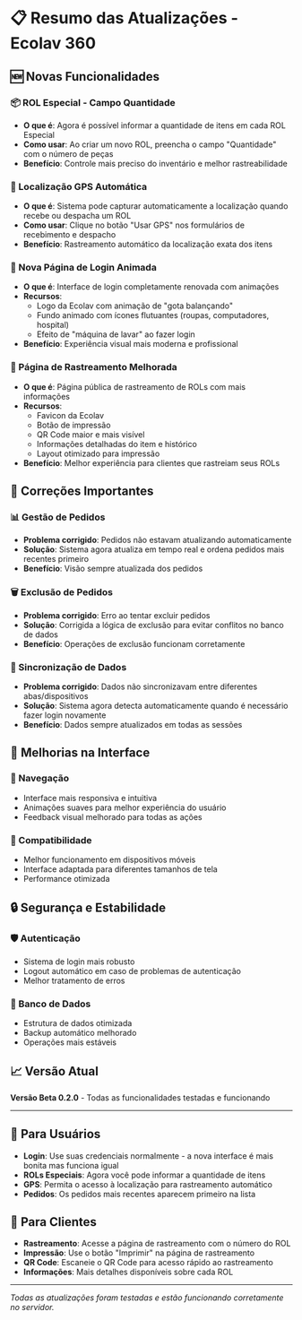 # 📋 Resumo das Atualizações - Ecolav 360

## 🆕 Novas Funcionalidades

### 📦 ROL Especial - Campo Quantidade
- **O que é**: Agora é possível informar a quantidade de itens em cada ROL Especial
- **Como usar**: Ao criar um novo ROL, preencha o campo "Quantidade" com o número de peças
- **Benefício**: Controle mais preciso do inventário e melhor rastreabilidade

### 📍 Localização GPS Automática
- **O que é**: Sistema pode capturar automaticamente a localização quando recebe ou despacha um ROL
- **Como usar**: Clique no botão "Usar GPS" nos formulários de recebimento e despacho
- **Benefício**: Rastreamento automático da localização exata dos itens

### 🎨 Nova Página de Login Animada
- **O que é**: Interface de login completamente renovada com animações
- **Recursos**: 
  - Logo da Ecolav com animação de "gota balançando"
  - Fundo animado com ícones flutuantes (roupas, computadores, hospital)
  - Efeito de "máquina de lavar" ao fazer login
- **Benefício**: Experiência visual mais moderna e profissional

### 📄 Página de Rastreamento Melhorada
- **O que é**: Página pública de rastreamento de ROLs com mais informações
- **Recursos**:
  - Favicon da Ecolav
  - Botão de impressão
  - QR Code maior e mais visível
  - Informações detalhadas do item e histórico
  - Layout otimizado para impressão
- **Benefício**: Melhor experiência para clientes que rastreiam seus ROLs

## 🔧 Correções Importantes

### 📊 Gestão de Pedidos
- **Problema corrigido**: Pedidos não estavam atualizando automaticamente
- **Solução**: Sistema agora atualiza em tempo real e ordena pedidos mais recentes primeiro
- **Benefício**: Visão sempre atualizada dos pedidos

### 🗑️ Exclusão de Pedidos
- **Problema corrigido**: Erro ao tentar excluir pedidos
- **Solução**: Corrigida a lógica de exclusão para evitar conflitos no banco de dados
- **Benefício**: Operações de exclusão funcionam corretamente

### 🔄 Sincronização de Dados
- **Problema corrigido**: Dados não sincronizavam entre diferentes abas/dispositivos
- **Solução**: Sistema agora detecta automaticamente quando é necessário fazer login novamente
- **Benefício**: Dados sempre atualizados em todas as sessões

## 📱 Melhorias na Interface

### 🎯 Navegação
- Interface mais responsiva e intuitiva
- Animações suaves para melhor experiência do usuário
- Feedback visual melhorado para todas as ações

### 📱 Compatibilidade
- Melhor funcionamento em dispositivos móveis
- Interface adaptada para diferentes tamanhos de tela
- Performance otimizada

## 🔒 Segurança e Estabilidade

### 🛡️ Autenticação
- Sistema de login mais robusto
- Logout automático em caso de problemas de autenticação
- Melhor tratamento de erros

### 💾 Banco de Dados
- Estrutura de dados otimizada
- Backup automático melhorado
- Operações mais estáveis

## 📈 Versão Atual
**Versão Beta 0.2.0** - Todas as funcionalidades testadas e funcionando

---

## 🎯 Para Usuários
- **Login**: Use suas credenciais normalmente - a nova interface é mais bonita mas funciona igual
- **ROLs Especiais**: Agora você pode informar a quantidade de itens
- **GPS**: Permita o acesso à localização para rastreamento automático
- **Pedidos**: Os pedidos mais recentes aparecem primeiro na lista

## 🏢 Para Clientes
- **Rastreamento**: Acesse a página de rastreamento com o número do ROL
- **Impressão**: Use o botão "Imprimir" na página de rastreamento
- **QR Code**: Escaneie o QR Code para acesso rápido ao rastreamento
- **Informações**: Mais detalhes disponíveis sobre cada ROL

---

*Todas as atualizações foram testadas e estão funcionando corretamente no servidor.*
